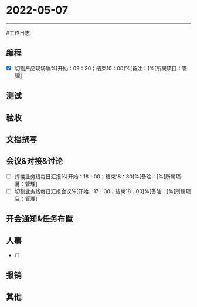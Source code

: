 # 2022-05-07 

---

#工作日志

## 编程
- [x] 切割产品现场端%[开始：09：30；结束10：00]%[备注：]%[所属项目：管理]


## 测试



## 验收 



## 文档撰写 



## 会议&对接&讨论

- [ ] 焊接业务线每日汇报%[开始：18：00；结束18：30]%[备注：]%[所属项目：管理]
- [ ] 切割业务线每日汇报会议%[开始：17：30；结束18：00]%[备注：]%[所属项目：管理]

## 开会通知&任务布置



## 人事
- [ ] 


## 报销



## 其他



